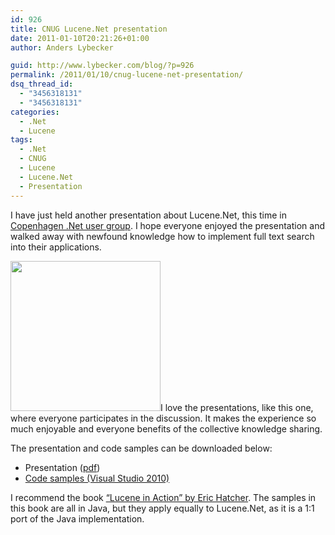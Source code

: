 ```yaml
---
id: 926
title: CNUG Lucene.Net presentation
date: 2011-01-10T20:21:26+01:00
author: Anders Lybecker

guid: http://www.lybecker.com/blog/?p=926
permalink: /2011/01/10/cnug-lucene-net-presentation/
dsq_thread_id:
  - "3456318131"
  - "3456318131"
categories:
  - .Net
  - Lucene
tags:
  - .Net
  - CNUG
  - Lucene
  - Lucene.Net
  - Presentation
---
```

I have just held another presentation about Lucene.Net, this time in [Copenhagen .Net user group](http://cnug.dk/ "Copenhagen .NET User Group homepage"). I hope everyone enjoyed the presentation and walked away with newfound knowledge how to implement full text search into their applications.

[<img loading="lazy" class="alignright size-full wp-image-927" title="Lucene In Action" src="http://www.lybecker.com/blog/wp-content/uploads/LuceneInAction.jpg" alt="" width="240" height="240" />](http://www.manning.com/hatcher3/)I love the presentations, like this one, where everyone participates in the discussion. It makes the experience so much enjoyable and everyone benefits of the collective knowledge sharing.

The presentation and code samples can be downloaded below:

  * Presentation ([pdf](http://www.lybecker.com/blog/wp-content/uploads/Apache-Lucene-CNUG.pdf))
  * [Code samples (Visual Studio 2010)](http://www.lybecker.com/blog/wp-content/uploads/CnugLucenePlayground.zip)

I recommend the book [&#8220;Lucene in Action&#8221; by Eric Hatcher](http://www.manning.com/hatcher3/). The samples in this book are all in Java, but they apply equally to Lucene.Net, as it is a 1:1 port of the Java implementation.